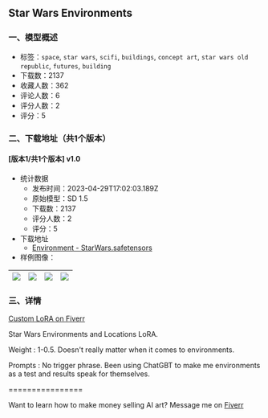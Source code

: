 ## Star Wars Environments
### 一、模型概述

- 标签：`space`, `star wars`, `scifi`, `buildings`, `concept art`, `star wars old republic`, `futures`, `building`
- 下载数：2137
- 收藏人数：362
- 评论人数：6
- 评分人数：2
- 评分：5

### 二、下载地址（共1个版本）

#### [版本1/共1个版本] v1.0

- 统计数据
  - 发布时间：2023-04-29T17:02:03.189Z
  - 原始模型：SD 1.5
  - 下载数：2137
  - 评分人数：2
  - 评分：5
- 下载地址
  - [Environment - StarWars.safetensors](https://civitai.com/api/download/models/58296)
- 样例图像：

| <img src="https://image.civitai.com/xG1nkqKTMzGDvpLrqFT7WA/24c59c98-8095-4eca-618c-ae672f587500/width=450/634163.jpeg" /> | <img src="https://image.civitai.com/xG1nkqKTMzGDvpLrqFT7WA/e06595e3-eb43-4aed-d30c-2f610fdbfa00/width=450/634164.jpeg" /> | <img src="https://image.civitai.com/xG1nkqKTMzGDvpLrqFT7WA/84fd8a0e-c976-4e0c-917d-59da92249800/width=450/634166.jpeg" /> | <img src="https://image.civitai.com/xG1nkqKTMzGDvpLrqFT7WA/d7618511-ceaf-4ab4-9823-577fbe98d500/width=450/634167.jpeg" /> |
| ---- | ---- | ---- | ---- |


### 三、详情
<p><a rel="ugc" href="https://www.fiverr.com/filbert1/make-an-image-using-ai?source=order_page_summary_gig_link_image&amp;funnel=7483360c98afc061003a62b1051f70ac">Custom LoRA on Fiverr</a></p><p>Star Wars Environments and Locations LoRA. </p><p>Weight : 1-0.5. Doesn't really matter when it comes to environments.</p><p>Prompts : No trigger phrase. Been using ChatGBT to make me environments as a test and results speak for themselves.</p><p></p><p>================</p><p></p><p>Want to learn how to make money selling AI art? Message me on <a target="_blank" rel="ugc" href="https://www.fiverr.com/s/Z5aKE4">Fiverr</a></p>